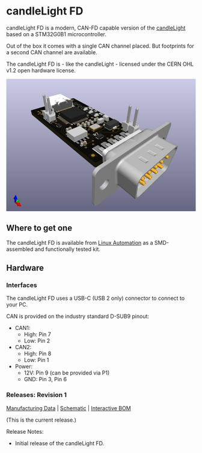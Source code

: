 # candleLight FD

candleLight FD is a modern, CAN-FD capable version of the 
[candleLight](https://github.com/linux-automation/candleLight/) based on a STM32G0B1 microcontroller.

Out of the box it comes with a single CAN channel placed.
But footprints for a second CAN channel are available.

The candleLight FD is - like the candleLight - licensed under the CERN OHL v1.2 open hardware license.

![candleLight FD revision 1](./release/candlelightfd-S01-R01/candleLightfd-S01-R01_3D.jpg)

## Where to get one

The candleLight FD is available from [Linux Automation](https://linux-automation.com)
as a SMD-assembled and functionally tested kit.

## Hardware

### Interfaces

The candleLight FD uses a USB-C (USB 2 only) connector to connect to your PC.

CAN is provided on the industry standard D-SUB9 pinout:

   * CAN1:
     * High: Pin 7
     * Low: Pin 2
   * CAN2:
     * High: Pin 8
     * Low: Pin 1
   * Power:
     * 12V: Pin 9 (can be provided via P1)
     * GND: Pin 3, Pin 6

### Releases: Revision 1

[Manufacturing Data](./release/candlelightfd-S01-R01) |
[Schematic](./release/candlelightfd-S01-R01/candlelightfd-S01-R01-V01/candlelightfd-S01-R01.pdf) |
[Interactive BOM](./release/candlelightfd-S01-R01/candlelightfd-S01-R01-V01/candlelightfd-S01-R01_BOM.html)

(This is the current release.)

Release Notes:

  * Initial release of the candleLight FD.
